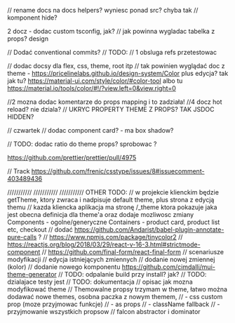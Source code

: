 // rename docs na docs helpers? wyniesc ponad src? chyba tak
// komponent hide?

2 docz - dodac custom tsconfig, jak?
// jak powinna wygladac tabelka z props? design

// Dodać conventional commits?
// TODO:
// 1 obsluga refs przetestowac

// dodac docsy dla flex, css, theme, root itp
// tak powinien wyglądać doc z theme - https://pricelinelabs.github.io/design-system/Color plus edycja? tak jak tu? https://material-ui.com/style/color/#color-tool albo tu https://material.io/tools/color/#!/?view.left=0&view.right=0

//2 mozna dodac komentarze do props mapping i to zadziała!
//4 docz hot reload? nie dziala?
// UKRYC PROPERTY THEME Z PROPS? TAK JSDOC HIDDEN?

// czwartek
// dodac component card? - ma box shadow?

// TODO: dodac ratio do theme props? sprobowac ?

https://github.com/prettier/prettier/pull/4975

// Track https://github.com/frenic/csstype/issues/8#issuecomment-403489436

///////////
///////////
///////////
OTHER TODO:
// w projekcie klienckim będzie getTheme, ktory zwraca i nadpisuje default theme, plus strona z edycją themu
// kazda kliencka aplikacja ma stronę /\_theme ktora pokazuje jaka jest obecna definicja dla theme'a oraz dodaje mozliwosc zmiany
Components - ogolne/generyczne
Containers - product card, product list etc, checkout
// dodać https://github.com/Andarist/babel-plugin-annotate-pure-calls ?
// https://www.npmjs.com/package/tinycolor2
// https://reactjs.org/blog/2018/03/29/react-v-16-3.html#strictmode-component
// https://github.com/final-form/react-final-form
// scenariusze modyfikacji
// edycja istniejących zmiennych
// dodanie nowej zmiennej (kolor)
// dodanie nowego komponentu
https://github.com/cimdalli/mui-theme-generator
// TODO: odpalanie build przy install? jak?
// TODO: dzialajace testy jest
// TODO: dokumentacja
// opisac jak mozna modyfikować theme
// Themowalne propsy trzymam w theme, łatwo można dodawać nowe themes, osobna paczka z nowym themem,
// - css custom prop (moze przyjmowac funkcje)
// - as props
// - className fallback
// - przyjmowanie wszystkich propsow
// falcon abstractor i dominator

